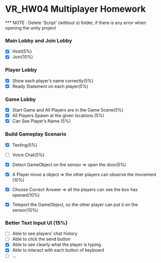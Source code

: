 # VR_HW04 Multiplayer Homework

*** NOTE : Delete 'Script' (without s) folder, if there is any error when opening the unity project
 
### Main Lobby and Join Lobby
- [x]  Host(5%)
- [x]  Join(10%)

### Player Lobby
- [x]  Show each player’s name correctly(5%)
- [x]  Ready Statement on each player(5%)

### Game Lobby
- [x]  Start Game and All Players are in the Game Scene(5%)
- [x]  All Players Spawn at the given locations (5%)
- [X]  Can See Player’s Name (5%)

### Build Gameplay Scenario
- [X]  Texting(5%)
- [ ]  Voice Chat(5%)
- [X]  Detect GameObject on the sensor => open the door(5%)
- [X]  A Player move a object => the other players can observe the movement (10%)
- [X]  Choose Correct Answer => all the players can see the box has opened(10%)
- [X]  Teleport the GameObject, so the other player can put it on the sensor(10%)


### Better Text Input UI (15%)
- [ ]  Able to see players’ chat history
- [ ]  Able to click the send button
- [X]  Able to see clearly what the player is typing
- [X]  Able to interact with each button of keyboard
- [ ]  …
